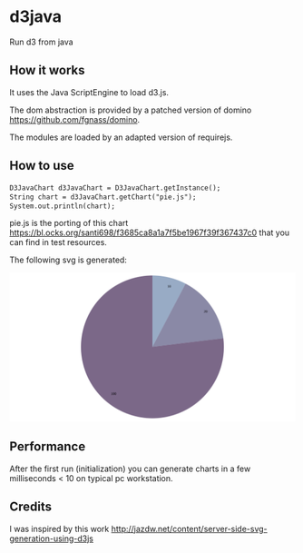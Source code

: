 # d3java
Run d3 from java

## How it works
It uses the Java ScriptEngine to load d3.js.

The dom abstraction is provided by a patched version of domino https://github.com/fgnass/domino.

The modules are loaded by an adapted version of requirejs.

## How to use

```
D3JavaChart d3JavaChart = D3JavaChart.getInstance();
String chart = d3JavaChart.getChart("pie.js");
System.out.println(chart);
```
pie.js is the porting of this chart https://bl.ocks.org/santi698/f3685ca8a1a7f5be1967f39f367437c0 that you can find in test resources.

The following svg is generated:

<img src="./test.svg" alt="Pie">

## Performance
After the first run (initialization) you can generate charts in a few milliseconds < 10 on typical pc workstation.

## Credits
I was inspired by this work http://jazdw.net/content/server-side-svg-generation-using-d3js

